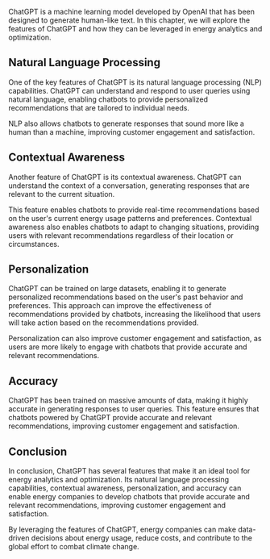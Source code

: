 
ChatGPT is a machine learning model developed by OpenAI that has been designed to generate human-like text. In this chapter, we will explore the features of ChatGPT and how they can be leveraged in energy analytics and optimization.

Natural Language Processing
---------------------------

One of the key features of ChatGPT is its natural language processing (NLP) capabilities. ChatGPT can understand and respond to user queries using natural language, enabling chatbots to provide personalized recommendations that are tailored to individual needs.

NLP also allows chatbots to generate responses that sound more like a human than a machine, improving customer engagement and satisfaction.

Contextual Awareness
--------------------

Another feature of ChatGPT is its contextual awareness. ChatGPT can understand the context of a conversation, generating responses that are relevant to the current situation.

This feature enables chatbots to provide real-time recommendations based on the user's current energy usage patterns and preferences. Contextual awareness also enables chatbots to adapt to changing situations, providing users with relevant recommendations regardless of their location or circumstances.

Personalization
---------------

ChatGPT can be trained on large datasets, enabling it to generate personalized recommendations based on the user's past behavior and preferences. This approach can improve the effectiveness of recommendations provided by chatbots, increasing the likelihood that users will take action based on the recommendations provided.

Personalization can also improve customer engagement and satisfaction, as users are more likely to engage with chatbots that provide accurate and relevant recommendations.

Accuracy
--------

ChatGPT has been trained on massive amounts of data, making it highly accurate in generating responses to user queries. This feature ensures that chatbots powered by ChatGPT provide accurate and relevant recommendations, improving customer engagement and satisfaction.

Conclusion
----------

In conclusion, ChatGPT has several features that make it an ideal tool for energy analytics and optimization. Its natural language processing capabilities, contextual awareness, personalization, and accuracy can enable energy companies to develop chatbots that provide accurate and relevant recommendations, improving customer engagement and satisfaction.

By leveraging the features of ChatGPT, energy companies can make data-driven decisions about energy usage, reduce costs, and contribute to the global effort to combat climate change.
